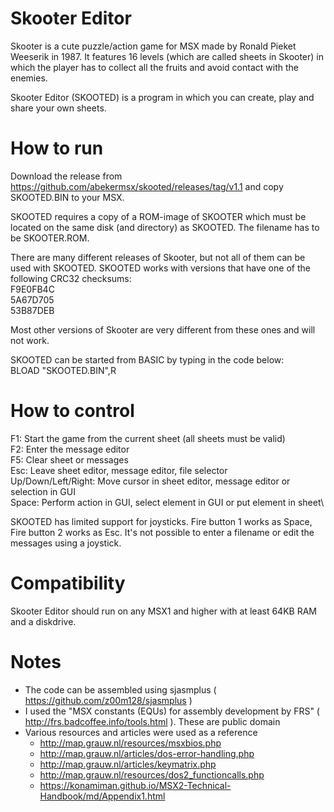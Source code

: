 # Skooter Editor
Skooter is a cute puzzle/action game for MSX made by Ronald Pieket Weeserik in 1987. It features 16 levels (which are called sheets in Skooter) in which the player has to collect all the fruits and avoid contact with the enemies.

Skooter Editor (SKOOTED) is a program in which you can create, play and share your own sheets.

# How to run
Download the release from https://github.com/abekermsx/skooted/releases/tag/v1.1 and copy SKOOTED.BIN to your MSX. 

SKOOTED requires a copy of a ROM-image of SKOOTER which must be located on the same disk (and directory) as SKOOTED. The filename has to be SKOOTER.ROM.

There are many different releases of Skooter, but not all of them can be used with SKOOTED. SKOOTED works with versions that have one of the following CRC32 checksums:\
F9E0FB4C\
5A67D705\
53B87DEB

Most other versions of Skooter are very different from these ones and will not work.

SKOOTED can be started from BASIC by typing in the code below:\
BLOAD "SKOOTED.BIN",R

# How to control
F1: Start the game from the current sheet (all sheets must be valid)\
F2: Enter the message editor\
F5: Clear sheet or messages\
Esc: Leave sheet editor, message editor, file selector\
Up/Down/Left/Right: Move cursor in sheet editor, message editor or selection in GUI\
Space: Perform action in GUI, select element in GUI or put element in sheet\

SKOOTED has limited support for joysticks. Fire button 1 works as Space, Fire button 2 works as Esc. It's not possible to enter a filename or edit the messages using a joystick.

# Compatibility
Skooter Editor should run on any MSX1 and higher with at least 64KB RAM and a diskdrive.

# Notes
- The code can be assembled using sjasmplus ( https://github.com/z00m128/sjasmplus )
- I used the "MSX constants (EQUs) for assembly development by FRS" ( http://frs.badcoffee.info/tools.html ). These are public domain
- Various resources and articles were used as a reference
  - http://map.grauw.nl/resources/msxbios.php
  - http://map.grauw.nl/articles/dos-error-handling.php
  - http://map.grauw.nl/articles/keymatrix.php
  - http://map.grauw.nl/resources/dos2_functioncalls.php
  - https://konamiman.github.io/MSX2-Technical-Handbook/md/Appendix1.html
